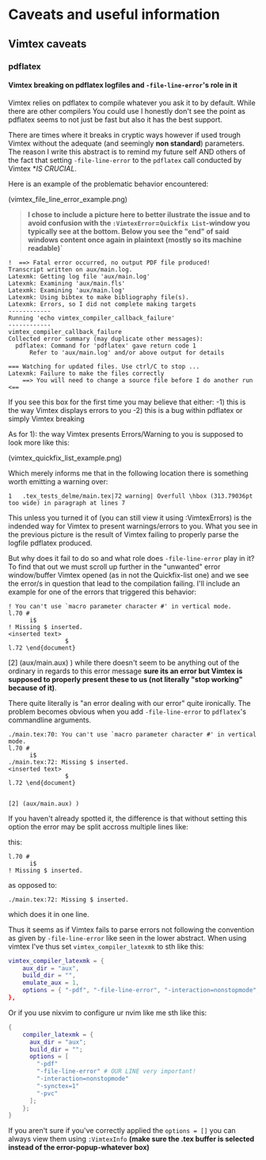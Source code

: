 # Caveats and useful information
## Vimtex caveats
### pdflatex
#### Vimtex breaking on pdflatex logfiles and `-file-line-error`'s role in it
Vimtex relies on pdflatex to compile whatever you ask it to by default. While there are other compilers You could use I honestly don't see the point as pdflatex seems to not just be fast but also it has the best support.

There are times where it breaks in cryptic ways however if used trough Vimtex without the adequate (and seemingly **non standard**) parameters. The reason I write this abstract is to remind my future self AND others of the fact that setting `-file-line-error` to the `pdflatex` call conducted by Vimtex **IS CRUCIAL*.

Here is an example of the problematic behavior encountered:

(vimtex_file_line_error_example.png)

> __I chose to include a picture here to better ilustrate the issue and to avoid confusion with the `:VimtexError`=`Quickfix List`-window you typically see at the bottom. Below you see the "end" of said windows content once again in plaintext (mostly so its machine readable)`__ 

```
!  ==> Fatal error occurred, no output PDF file produced!
Transcript written on aux/main.log.
Latexmk: Getting log file 'aux/main.log'
Latexmk: Examining 'aux/main.fls'
Latexmk: Examining 'aux/main.log'
Latexmk: Using bibtex to make bibliography file(s).
Latexmk: Errors, so I did not complete making targets
------------
Running 'echo vimtex_compiler_callback_failure'
------------
vimtex_compiler_callback_failure
Collected error summary (may duplicate other messages):
  pdflatex: Command for 'pdflatex' gave return code 1
      Refer to 'aux/main.log' and/or above output for details

=== Watching for updated files. Use ctrl/C to stop ...
Latexmk: Failure to make the files correctly
    ==> You will need to change a source file before I do another run <==
```

If you see this box for the first time you may believe that either:
-1) this is the way Vimtex displays errors to you
-2) this is a bug within pdflatex or simply Vimtex breaking

As for 1): the way Vimtex presents Errors/Warning to you is supposed to look more like this:

(vimtex_quickfix_list_example.png)

Which merely informs me that in the following location there is something worth emitting a warning over:
```
1   .tex_tests_delme/main.tex|72 warning| Overfull \hbox (313.79036pt too wide) in paragraph at lines 7
```

This unless you turned it of (you can still view it using :VimtexErrors) is the indended way for Vimtex to present warnings/errors to you. What you see in the previous picture is the result of Vimtex failing to properly parse the logfile pdflatex produced.

But why does it fail to do so and what role does `-file-line-error` play in it? To find that out we must scroll up further in the "unwanted" error window/buffer Vimtex opened (as in not the Quickfix-list one) and we see the error/s in question that lead to the compilation failing. I'll include an example for one of the errors that triggered this behavior:

```
! You can't use `macro parameter character #' in vertical mode.
l.70 #
      i$
! Missing $ inserted.
<inserted text>
                $
l.72 \end{document}
```


[2] (aux/main.aux) )
while there doesn't seem to be anything out of the ordinary in regards to this error message __sure its an error but Vimtex is supposed to properly present these to us (not literally "stop working" because of it)__.

There quite literally is "an error dealing with our error" quite ironically. The problem becomes obvious when you add `-file-line-error` to `pdflatex`'s commandline arguments.

```
./main.tex:70: You can't use `macro parameter character #' in vertical mode.
l.70 #
      i$
./main.tex:72: Missing $ inserted.
<inserted text>
                $
l.72 \end{document}


[2] (aux/main.aux) )
```

If you haven't already spotted it, the difference is that without setting this option the error may be split accross multiple lines like:

this:
```
l.70 #
      i$
! Missing $ inserted.
```
as opposed to:
```
./main.tex:72: Missing $ inserted.
```
which does it in one line.

Thus it seems as if Vimtex fails to parse errors not following the convention as given by `-file-line-error` like seen in the lower abstract. When using vimtex I've thus set `vimtex_compiler_latexmk` to sth like this:

```lua
vimtex_compiler_latexmk = {
    aux_dir = "aux",
    build_dir = "",
    emulate_aux = 1,
    options = { "-pdf", "-file-line-error", "-interaction=nonstopmode", "-sync "-pvc" },
},
```

Or if you use nixvim to configure ur nvim like me sth like this:
```nix
{
    compiler_latexmk = {
      aux_dir = "aux";
      build_dir = "";
      options = [
        "-pdf"
        "-file-line-error" # OUR LINE very important!
        "-interaction=nonstopmode"
        "-synctex=1"
        "-pvc"
      ];
    };
}
```

If you aren't sure if you've correctly applied the `options = []` you can always view them using `:VimtexInfo` __(make sure the .tex buffer is selected instead of the error-popup-whatever box)__
